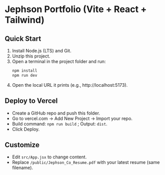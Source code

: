 # Jephson Portfolio (Vite + React + Tailwind)

## Quick Start
1. Install Node.js (LTS) and Git.
2. Unzip this project.
3. Open a terminal in the project folder and run:
   ```bash
   npm install
   npm run dev
   ```
4. Open the local URL it prints (e.g., http://localhost:5173).

## Deploy to Vercel
- Create a GitHub repo and push this folder.
- Go to vercel.com → Add New Project → Import your repo.
- Build command: `npm run build` ; Output: `dist`.
- Click Deploy.

## Customize
- Edit `src/App.jsx` to change content.
- Replace `/public/Jephson_Co_Resume.pdf` with your latest resume (same filename).
